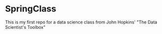 # SpringClass
This is my first repo for a data science class from John Hopkins' "The Data Scientist's Toolbox" 
